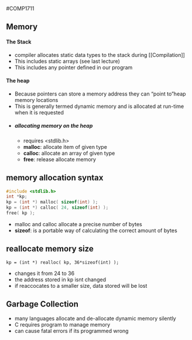 #COMP1711
## Memory
#### The Stack
- compiler allocates static data types to the stack during [[Compilation]]
- This includes static arrays (see last lecture)
- This includes any pointer defined in our program
#### The heap
- Because pointers can store a memory address they can “point to”heap memory locations
- This is generally termed dynamic memory and is allocated at run-time when it is requested
- ##### allocating memory on the heap
	- requires <stdlib.h>
	- **malloc**: allocate item of given type
	- **calloc**: allocate an array of given type
	- **free**: release allocate memory

## memory allocation syntax
```c
#include <stdlib.h>
int *kp;
kp = (int *) malloc( sizeof(int) );
kp = (int *) calloc( 24, sizeof(int) );
free( kp );
```
- malloc and calloc allocate a precise number of bytes
- **sizeof**: is a portable way of calculating the correct amount of bytes

## reallocate memory size
	kp = (int *) realloc( kp, 36*sizeof(int) );
- changes it from 24 to 36
- the address stored in kp isnt changed
- if reaccocates to a smaller size, data stored will be lost

## Garbage Collection
- many languages allocate and de-allocate dynamic memory silently
- C requires program to manage memory
- can cause fatal errors if its programmed wrong